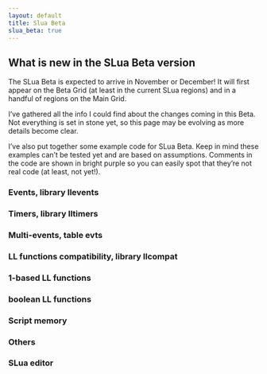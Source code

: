 ```yaml
---
layout: default
title: Slua Beta
slua_beta: true
---
```


## What is new in the SLua Beta version

The SLua Beta is expected to arrive in November or December! It will first appear on the Beta Grid (at least in the current SLua regions) and in a handful of regions on the Main Grid.

I’ve gathered all the info I could find about the changes coming in this Beta. Not everything is set in stone yet, so this page may be evolving as more details become clear.

I’ve also put together some example code for SLua Beta. Keep in mind these examples can’t be tested yet and are based on assumptions. Comments in the code are shown in bright purple so you can easily spot that they’re not real code (at least, not yet!).

### Events, library llevents


### Timers, library lltimers


### Multi-events, table evts


### LL functions compatibility, library llcompat


### 1-based LL functions


### boolean LL functions


### Script memory


### Others


### SLua editor


